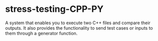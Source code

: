 # stress-testing-CPP-PY
A system that enables you to execute two C++ files and compare their outputs. It also provides the functionality to send test cases or inputs to them through a generator function.
